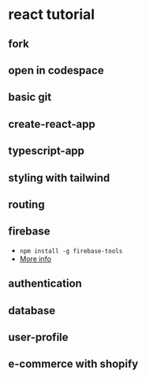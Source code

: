 # react tutorial

## fork

## open in codespace

## basic git

## create-react-app

## typescript-app

## styling with tailwind

## routing

## firebase

- `npm install -g firebase-tools`
- [More info](https://github.com/chriso23/firebase-cli)

## authentication

## database

## user-profile

## e-commerce with shopify

